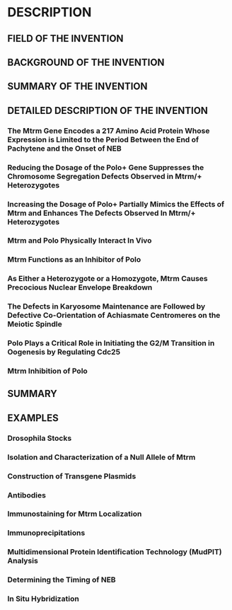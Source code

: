 # DESCRIPTION

## FIELD OF THE INVENTION

## BACKGROUND OF THE INVENTION

## SUMMARY OF THE INVENTION

## DETAILED DESCRIPTION OF THE INVENTION

### The Mtrm Gene Encodes a 217 Amino Acid Protein Whose Expression is Limited to the Period Between the End of Pachytene and the Onset of NEB

### Reducing the Dosage of the Polo+ Gene Suppresses the Chromosome Segregation Defects Observed in Mtrm/+ Heterozygotes

### Increasing the Dosage of Polo+ Partially Mimics the Effects of Mtrm and Enhances The Defects Observed In Mtrm/+ Heterozygotes

### Mtrm and Polo Physically Interact In Vivo

### Mtrm Functions as an Inhibitor of Polo

### As Either a Heterozygote or a Homozygote, Mtrm Causes Precocious Nuclear Envelope Breakdown

### The Defects in Karyosome Maintenance are Followed by Defective Co-Orientation of Achiasmate Centromeres on the Meiotic Spindle

### Polo Plays a Critical Role in Initiating the G2/M Transition in Oogenesis by Regulating Cdc25

### Mtrm Inhibition of Polo

## SUMMARY

## EXAMPLES

### Drosophila Stocks

### Isolation and Characterization of a Null Allele of Mtrm

### Construction of Transgene Plasmids

### Antibodies

### Immunostaining for Mtrm Localization

### Immunoprecipitations

### Multidimensional Protein Identification Technology (MudPIT) Analysis

### Determining the Timing of NEB

### In Situ Hybridization

